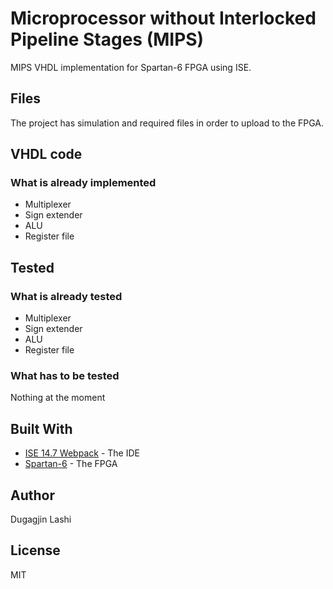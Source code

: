 # Microprocessor without Interlocked Pipeline Stages (MIPS)

MIPS VHDL implementation for Spartan-6 FPGA using ISE.

## Files

The project has simulation and required files in order to upload to the FPGA.

## VHDL code
### What is already implemented

- Multiplexer
- Sign extender
- ALU
- Register file

## Tested
### What is already tested

- Multiplexer
- Sign extender
- ALU
- Register file

### What has to be tested

Nothing at the moment

## Built With

* [ISE 14.7 Webpack](https://www.xilinx.com/products/design-tools/ise-design-suite.html) - The IDE
* [Spartan-6](https://www.xilinx.com/products/silicon-devices/fpga/spartan-6.html) - The FPGA

## Author

Dugagjin Lashi

## License

MIT
